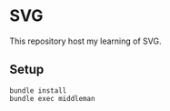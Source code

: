 # SVG

This repository host my learning of SVG.

## Setup

```
bundle install
bundle exec middleman
```
